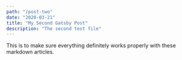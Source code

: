 ```yaml
---
path: "/post-two"
date: "2020-03-21"
title: "My Second Gatsby Post"
description: "The second test file"
---
```


This is to make sure everything definitely works properly with these markdown articles.